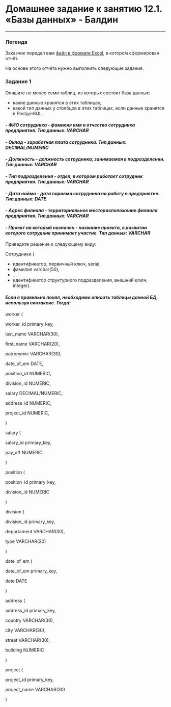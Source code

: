 # Домашнее задание к занятию 12.1. «Базы данных» - Балдин

---
### Легенда

Заказчик передал вам [файл в формате Excel](https://github.com/netology-code/sdb-homeworks/blob/main/resources/hw-12-1.xlsx), в котором сформирован отчёт. 

На основе этого отчёта нужно выполнить следующие задания.

### Задание 1

Опишите не менее семи таблиц, из которых состоит база данных:

- какие данные хранятся в этих таблицах;
- какой тип данных у столбцов в этих таблицах, если данные хранятся в PostgreSQL.

#### *- ФИО сотрудника - фамилия имя и отчество сотрудника предприятия. Тип данных: VARCHAR* 

#### *- Оклад  - заработная плата сотрудника. Тип данных: DECIMAL/NUMERIC*

#### *- Должность  - должность сотрудника, занимаемая в подразделении. Тип данных: VARCHAR*

#### *- Тип подразделения - отдел, в котором работает сотрудник предприятия. Тип данных: VARCHAR*

#### *- Дата найма - дата париема сотрудника на работу в предприятие. Тип данных: DATE*

#### *- Адрес филиала - территориальное месторасположение филиала предприятия. Тип данных: VARCHAR*

#### *- Проект на который назначен - название проекта, в развитии которого сотрудник принимает участие. Тип данных: VARCHAR*

Приведите решение к следующему виду:

Сотрудники (

- идентификатор, первичный ключ, serial,
- фамилия varchar(50),
- ...
- идентификатор структурного подразделения, внешний ключ, integer).

#### *Если я правильно понял, необходимо описать таблицы данной БД, используя синтаксис. Тогда:*

worker (

worker_id primary_key,

last_name VARCHAR(30),

first_name VARCHAR(20),

patronymic VARCHAR(30),

date_of_em DATE,

position_id NUMERIC,

division_id NUMERIC,

salary DECIMAL/NUMERIC,

address_id NUMERIC,
 
project_id NUMERIC,

)


salary  (

salary_id primary_key,

pay_off NUMERIC

)


position (

position_id primary_key,

division_id NUMERIC

)


division (

division_id primary_key,

departament VARCHAR(30),

type VARCHAR(20)

)


date_of_em (

date_of_em primary_key,

date DATE

)


address (

address_id primary_key,

country VARCHAR(30),

city VARCHAR(30),

street VARCHAR(30),

building NUMERIC

)


project (

project_id primary_key,

project_name VARCHAR(30)

)
